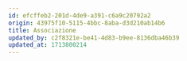 ```yaml
---
id: efcffeb2-201d-4de9-a391-c6a9c20792a2
origin: 43975f10-5115-4bbc-8aba-d3d210ab14b6
title: Associazione
updated_by: c2f8321e-be41-4d83-b9ee-8136dba46b39
updated_at: 1713800214
---
```

